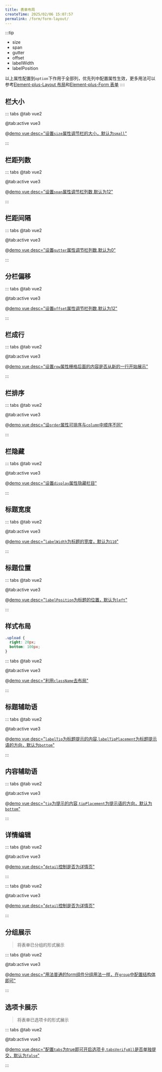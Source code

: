 ```yaml
---
title: 表单布局
createTime: 2025/02/06 15:07:57
permalink: /form/form-layout/
---
```


:::tip
 - size
 - span
 - gutter
 - offset
 - labelWidth
 - labelPosition
  
 以上属性配置到`option`下作用于全部列，优先列中配置属性生效，更多用法可以参考[Element-plus-Layout 布局](https://element-plus.gitee.io/zh-CN/component/layout.html)和[Element-plus-Form 表单](https://element-plus.gitee.io/zh-CN/component/form.html)
::::

## 栏大小

::: tabs
@tab vue2

@tab:active vue3

@[demo vue desc="设置`size`属性调节栏的大小，默认为`small`"](../../examples/form/form-layout/size.vue)

:::

## 栏距列数

::: tabs
@tab vue2

@tab:active vue3

@[demo vue desc="设置`span`属性调节栏列数,默认为12"](../../examples/form/form-layout/span.vue)

:::

## 栏距间隔

::: tabs
@tab vue2

@tab:active vue3

@[demo vue desc="设置`gutter`属性调节栏列数,默认为0"](../../examples/form/form-layout/gutter.vue)

:::

## 分栏偏移

::: tabs
@tab vue2

@tab:active vue3

@[demo vue desc="设置`offset`属性调节栏列数,默认为12"](../../examples/form/form-layout/offset.vue)

:::

## 栏成行

::: tabs
@tab vue2

@tab:active vue3

@[demo vue desc="设置`row`属性栅格后面的内容是否从新的一行开始展示"](../../examples/form/form-layout/row.vue)

:::

## 栏排序

::: tabs
@tab vue2

@tab:active vue3

@[demo vue desc="设`order`属性可排序与`column`中顺序不同"](../../examples/form/form-layout/order.vue)

:::

## 栏隐藏

::: tabs
@tab vue2

@tab:active vue3

@[demo vue desc="设置`display`属性隐藏栏目"](../../examples/form/form-layout/display.vue)

:::

## 标题宽度

::: tabs
@tab vue2

@tab:active vue3

@[demo vue desc="`labelWidth`为标题的宽度，默认为`110`"](../../examples/form/form-layout/labelWidth.vue)

:::

## 标题位置

::: tabs
@tab vue2

@tab:active vue3

@[demo vue desc="`labelPosition`为标题的位置，默认为`left`"](../../examples/form/form-layout/labelPosition.vue)

:::

## 样式布局
```css
.upload {
  right: 20px;
  bottom: 100px;
}
```

::: tabs
@tab vue2

@tab:active vue3

@[demo vue desc="利用`className`去布局"](../../examples/form/form-layout/class.vue)

:::

## 标题辅助语

::: tabs
@tab vue2

@tab:active vue3

@[demo vue desc="`labelTip`为标题提示的内容,`labelTipPlacement`为标题提示语的方向，默认为`bottom`"](../../examples/form/form-layout/labelTip.vue)

:::

## 内容辅助语

::: tabs
@tab vue2

@tab:active vue3

@[demo vue desc="`tip`为提示的内容,`tipPlacement`为提示语的方向，默认为`bottom`"](../../examples/form/form-layout/tip.vue)

:::


## 详情编辑

::: tabs
@tab vue2

@tab:active vue3

@[demo vue desc="`detail`控制是否为详情页"](../../examples/form/form-layout/detail.vue)

:::

::: tabs
@tab vue2

@tab:active vue3

@[demo vue desc="`detail`控制是否为详情页"](../../examples/form/form-layout/detail2.vue)

:::

## 分组展示
>将表单已分组的形式展示

::: tabs
@tab vue2

@tab:active vue3

@[demo vue desc="用法普通的form组件分组用法一样，在`group`中配置结构体即可"](../../examples/form/form-layout/group.vue)

:::

## 选项卡展示
>将表单已选项卡的形式展示

::: tabs
@tab vue2

@tab:active vue3

@[demo vue desc="配置`tabs`为true即可开启选项卡,`tabsVerifyAll`是否单独提交，默认为`false`"](../../examples/form/form-layout/tabs.vue)

:::